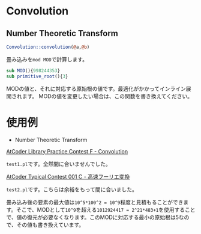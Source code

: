 # Convolution

## Number Theoretic Transform

```perl
Convolution::convolution(@a,@b)
```

畳み込みを`mod MOD`で計算します。

```perl
sub MOD(){998244353}
sub primitive_root(){3}
```

MODの値と、それに対応する原始根の値です。最適化がかかってインライン展開されます。
MODの値を変更したい場合は、この関数を書き換えてください。

# 使用例

* Number Theoretic Transform

[AtCoder Library Practice Contest F - Convolution](https://atcoder.jp/contests/practice2/submissions/16631265)

`test1.pl`です。全然間に合いませんでした。

[AtCoder Typical Contest 001 C - 高速フーリエ変換](https://atcoder.jp/contests/atc001/submissions/16656446)

`test2.pl`です。こちらは余裕をもって間に合いました。

畳み込み後の要素の最大値は`10^5*100^2 = 10^9`程度と見積もることができます。そこで、MODとして`10^9`を超える`1012924417 = 2^21*483+1`を使用することで、値の復元が必要なくなります。このMODに対応する最小の原始根は5なので、その値も書き換えています。

